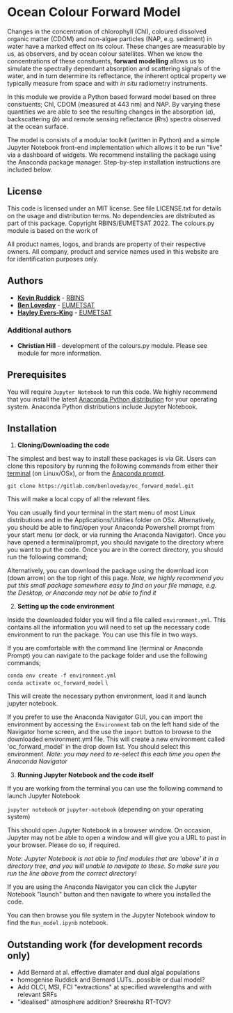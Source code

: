 # Ocean Colour Forward Model

Changes in the concentration of chlorophyll (Chl), coloured dissolved organic matter (CDOM) and non-algae particles (NAP, e.g. sediment) in water have a marked effect on its colour. These changes are measurable by us, as observers, and by ocean colour satellites. When we know the concentrations of these consituents, **forward modelling** allows us to simulate the spectrally dependant absorption and scattering signals of the water, and in turn determine its reflectance, the inherent optical property we typically measure from space and with *in situ* radiometry instruments.

In this module we provide a Python based forward model based on three consituents; Chl, CDOM (measured at 443 nm) and NAP. By varying these quantities we are able to see the resulting changes in the absorption (*a*), backscattering (*b*) and remote sensing reflectance (*Rrs*) spectra observed at the ocean surface. 

The model is consists of a modular toolkit (written in Python) and a simple Jupyter Notebook front-end implementation which allows it to be run "live" via a dashboard of widgets. We recommend installing the package using the Anaconda package manager. Step-by-step installation instructions are included below.

## License
 
This code is licensed under an MIT license. See file LICENSE.txt for details on 
the usage and distribution terms. No dependencies are distributed as part of this 
package. Copyright RBINS/EUMETSAT 2022. The colours.py module is based on the work
of 

All product names, logos, and brands are property of their respective owners. 
All company, product and service names used in this website are for identification 
purposes only.

## Authors

* [**Kevin Ruddick**](mailto://kruddick@naturalsciences.be) - [RBINS](https://www.naturalsciences.be/)
* [**Ben Loveday**](mailto://ops@eumetsat.int) - [EUMETSAT](http://www.eumetsat.int)
* [**Hayley Evers-King**](mailto://ops@eumetsat.int) - [EUMETSAT](http://www.eumetsat.int)

### Additional authors

* **Christian Hill** - development of the colours.py module. Please see module for more information.

## Prerequisites

You will require `Jupyter Notebook` to run this code. We highly recommend that you install 
the latest [Anaconda Python distribution](https://www.anaconda.com/) for your 
operating system. Anaconda Python distributions include Jupyter Notebook.

## Installation

1. **Cloning/Downloading the code**

The simplest and best way to install these packages is via Git. Users can clone this 
repository by running the following commands from either their [terminal](https://tinyurl.com/2s44595a) 
(on Linux/OSx), or from the [Anaconda prompt](https://docs.anaconda.com/anaconda/user-guide/getting-started/). 

`git clone https://gitlab.com/benloveday/oc_forward_model.git`

This will make a local copy of all the relevant files.

You can usually find your terminal in the start menu of most Linux distributions 
and in the Applications/Utilities folder  on OSx. Alternatively, you should be 
able to find/open your Anaconda Powershell prompt from your start menu (or dock, or via running 
the Anaconda Navigator). Once you have opened a terminal/prompt, you should navigate 
to the directory where you want to put the code. Once you are in the correct directory, 
you should run the following command;

Alternatively, you can download the package using the download icon (down arrow) on the top right of this page. *Note, we highly recommend you put this small package somewhere easy to find on your file manage, e.g. the Desktop, or Anaconda may not be able to find it*

2. **Setting up the code environment**

Inside the downloaded folder you will find a file called `environment.yml`. This contains all the information you will need to set up the necessary code environment to run the package. You can use this file in two ways.

If you are comfortable with the command line (terminal or Anaconda Prompt) you can navigate to the package folder and use the following commands;

`conda env create -f environment.yml` \
`conda activate oc_forward_model` \

This will create the necessary python environment, load it and launch jupyter notebook.

If you prefer to use the Anaconda Navigator GUI, you can import the environment by accessing the `Environment` tab on the left hand side of the Navigator home screen, and the use the `import` button to browse to the downloaded environment.yml file. This will create a new environment called 'oc_forward_model' in the drop down list. You should select this environment. *Note: you may need to re-select this each time you open the Anaconda Navigator*

3. **Running Jupyter Notebook and the code itself**

If you are working from the terminal you can use the following command to launch Jupyter Notebook

`jupyter notebook` or `jupyter-notebook` (depending on your operating system)

This should open Jupyter Notebook in a browser window. On occasion, Jupyter may not
be able to open a window and will give you a URL to past in your browser. Please do
so, if required.

*Note: Jupyter Notebook is not able to find modules that are 'above' it in a directory 
tree, and you will unable to navigate to these. So make sure you run the line above 
from the correct directory!*

If you are using the Anaconda Navigator you can click the Jupyter Notebook "launch" button and then navigate to where you installed the code.

You can then browse you file system in the Jupyter Notebook window to find the `Run_model.ipynb` notebook.

## Outstanding work (for development records only)

* Add Bernard at al. effective diamater and dual algal populations
* homogenise Ruddick and Bernard LUTs...possible or dual model?
* Add OLCI, MSI, FCI "extractions" at specified wavelengths and with relevant SRFs
* "idealised" atmosphere addition? Sreerekha RT-TOV?